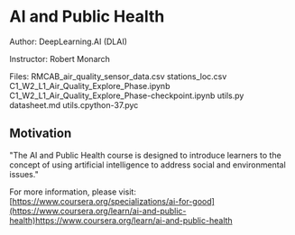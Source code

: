 # AI and Public Health

Author: DeepLearning.AI (DLAI)

Instructor: Robert Monarch

Files:
	RMCAB_air_quality_sensor_data.csv
	stations_loc.csv
 	C1_W2_L1_Air_Quality_Explore_Phase.ipynb
  	C1_W2_L1_Air_Quality_Explore_Phase-checkpoint.ipynb
  	utils.py
   	datasheet.md
    	utils.cpython-37.pyc

## Motivation

"The AI and Public Health course is designed to introduce learners to the concept of using artificial intelligence to address social and environmental issues."

For more information, please visit: [https://www.coursera.org/specializations/ai-for-good](https://www.coursera.org/learn/ai-and-public-health)https://www.coursera.org/learn/ai-and-public-health
